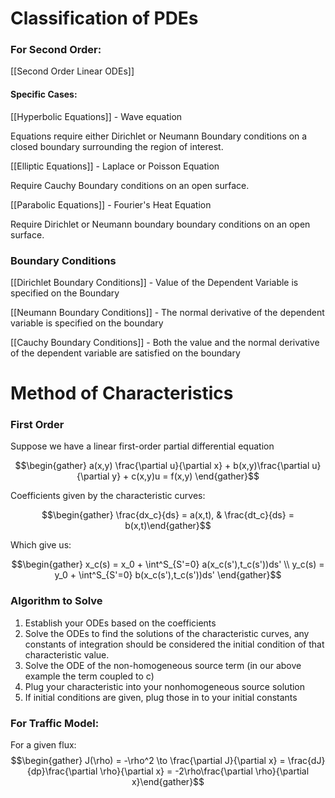 # Classification of PDEs
### For Second Order:
[[Second Order Linear ODEs]]

#### Specific Cases:
[[Hyperbolic Equations]] - Wave equation

Equations require either Dirichlet or Neumann Boundary conditions on a closed boundary surrounding the region of interest. 

[[Elliptic Equations]] - Laplace or Poisson Equation

Require Cauchy Boundary conditions on an open surface.

[[Parabolic Equations]] - Fourier's Heat Equation

Require Dirichlet or Neumann boundary boundary conditions on an open surface.

### Boundary Conditions

[[Dirichlet Boundary Conditions]] - Value of the Dependent Variable is specified on the Boundary

[[Neumann Boundary Conditions]] - The normal derivative of the dependent variable is specified on the boundary

[[Cauchy Boundary Conditions]] - Both the value and the normal derivative of the dependent variable are satisfied on the boundary

# Method of Characteristics

### First Order
Suppose we have a linear first-order partial differential equation

$$\begin{gather} a(x,y) \frac{\partial u}{\partial x} + b(x,y)\frac{\partial u}{\partial y} + c(x,y)u = f(x,y) \end{gather}$$

Coefficients given by the characteristic curves:

$$\begin{gather} \frac{dx_c}{ds} = a(x,t), & \frac{dt_c}{ds}  = b(x,t)\end{gather}$$

Which give us: 

$$\begin{gather} x_c(s) = x_0 + \int^S_{S'=0} a(x_c(s'),t_c(s'))ds' \\ y_c(s) = y_0 + \int^S_{S'=0} b(x_c(s'),t_c(s'))ds' \end{gather}$$

### Algorithm to Solve
1) Establish your ODEs based on the coefficients
2) Solve the ODEs to find the solutions of the characteristic curves, any constants of integration should be considered the initial condition of that characteristic value.
3) Solve the ODE of the non-homogeneous source term (in our above example the term coupled to c)
4) Plug your characteristic into your nonhomogeneous source solution
5) If initial conditions are given, plug those in to your initial constants

### For Traffic Model:
For a given flux: 
$$\begin{gather} J(\rho) = -\rho^2 \to \frac{\partial J}{\partial x} = \frac{dJ}{dp}\frac{\partial \rho}{\partial x} = -2\rho\frac{\partial \rho}{\partial x}\end{gather}$$

